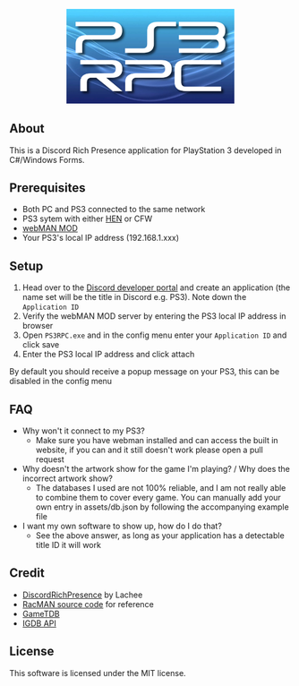 <p align="center">
  <img src="ps3rpc/assets/logo.png" style="width:300px"/>
</p>

## About

This is a Discord Rich Presence application for PlayStation 3 developed in C#/Windows Forms.

## Prerequisites

* Both PC and PS3 connected to the same network
* PS3 sytem with either [HEN](https://www.psx-place.com/threads/ps3hen-v3-3-0-4-91-support-official-release-thread-homebrew-enabler-for-the-ps3.23955/) or CFW
* [webMAN MOD](https://github.com/aldostools/webMAN-MOD/releases)
* Your PS3's local IP address (192.168.1.xxx)

## Setup

1. Head over to the [Discord developer portal](https://discord.com/developers/docs/intro) and create an application (the name set will be the title in Discord e.g. PS3). Note down the `Application ID`
2. Verify the webMAN MOD server by entering the PS3 local IP address in browser
3. Open `PS3RPC.exe` and in the config menu enter your `Application ID` and click save
4. Enter the PS3 local IP address and click attach

By default you should receive a popup message on your PS3, this can be disabled in the config menu

## FAQ

* Why won't it connect to my PS3?
    * Make sure you have webman installed and can access the built in website, if you can and it still doesn't work please open a pull request
* Why doesn't the artwork show for the game I'm playing? / Why does the incorrect artwork show?
    * The databases I used are not 100% reliable, and I am not really able to combine them to cover every game. You can manually add your own entry in assets/db.json by following the accompanying example file
* I want my own software to show up, how do I do that?
    * See the above answer, as long as your application has a detectable title ID it will work

## Credit

* [DiscordRichPresence](https://github.com/Lachee/discord-rpc-csharp) by Lachee
* [RacMAN source code](https://github.com/MichaelRelaxen/racman) for reference
* [GameTDB](https://gametdb.com)
* [IGDB API](https://igdb.com)


## License

This software is licensed under the MIT license.
